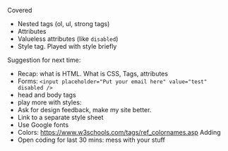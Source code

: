 Covered
* Nested tags (ol, ul, strong tags)
* Attributes
* Valueless attributes (like `disabled`)
* Style tag. Played with style briefly

Suggestion for next time:
* Recap: what is HTML. What is CSS, Tags, attributes
* Forms: `<input placeholder="Put your email here" value="test" disabled />`
* head and body tags
* play more with styles:
*   Ask for design feedback, make my site better. 
*   Link to a separate style sheet
*   Use Google fonts
*   Colors: https://www.w3schools.com/tags/ref_colornames.asp
Adding
* Open coding for last 30 mins: mess with your stuff
